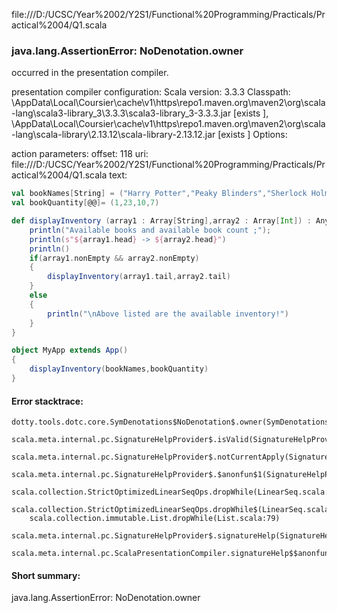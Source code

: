 file:///D:/UCSC/Year%2002/Y2S1/Functional%20Programming/Practicals/Practical%2004/Q1.scala
### java.lang.AssertionError: NoDenotation.owner

occurred in the presentation compiler.

presentation compiler configuration:
Scala version: 3.3.3
Classpath:
<HOME>\AppData\Local\Coursier\cache\v1\https\repo1.maven.org\maven2\org\scala-lang\scala3-library_3\3.3.3\scala3-library_3-3.3.3.jar [exists ], <HOME>\AppData\Local\Coursier\cache\v1\https\repo1.maven.org\maven2\org\scala-lang\scala-library\2.13.12\scala-library-2.13.12.jar [exists ]
Options:



action parameters:
offset: 118
uri: file:///D:/UCSC/Year%2002/Y2S1/Functional%20Programming/Practicals/Practical%2004/Q1.scala
text:
```scala
val bookNames[String] = ("Harry Potter","Peaky Blinders","Sherlock Holmes","Adventures of Tin Tin")
val bookQuantity[@@]= (1,23,10,7)

def displayInventory (array1 : Array[String],array2 : Array[Int]) : Any = {
    println("Available books and available book count ;");
    println(s"${array1.head} -> ${array2.head}")
    println()
    if(array1.nonEmpty && array2.nonEmpty)
    {
        displayInventory(array1.tail,array2.tail)
    }
    else
    {
        println("\nAbove listed are the available inventory!")
    }
}

object MyApp extends App()
{
    displayInventory(bookNames,bookQuantity)
}
```



#### Error stacktrace:

```
dotty.tools.dotc.core.SymDenotations$NoDenotation$.owner(SymDenotations.scala:2607)
	scala.meta.internal.pc.SignatureHelpProvider$.isValid(SignatureHelpProvider.scala:83)
	scala.meta.internal.pc.SignatureHelpProvider$.notCurrentApply(SignatureHelpProvider.scala:96)
	scala.meta.internal.pc.SignatureHelpProvider$.$anonfun$1(SignatureHelpProvider.scala:48)
	scala.collection.StrictOptimizedLinearSeqOps.dropWhile(LinearSeq.scala:280)
	scala.collection.StrictOptimizedLinearSeqOps.dropWhile$(LinearSeq.scala:278)
	scala.collection.immutable.List.dropWhile(List.scala:79)
	scala.meta.internal.pc.SignatureHelpProvider$.signatureHelp(SignatureHelpProvider.scala:48)
	scala.meta.internal.pc.ScalaPresentationCompiler.signatureHelp$$anonfun$1(ScalaPresentationCompiler.scala:426)
```
#### Short summary: 

java.lang.AssertionError: NoDenotation.owner